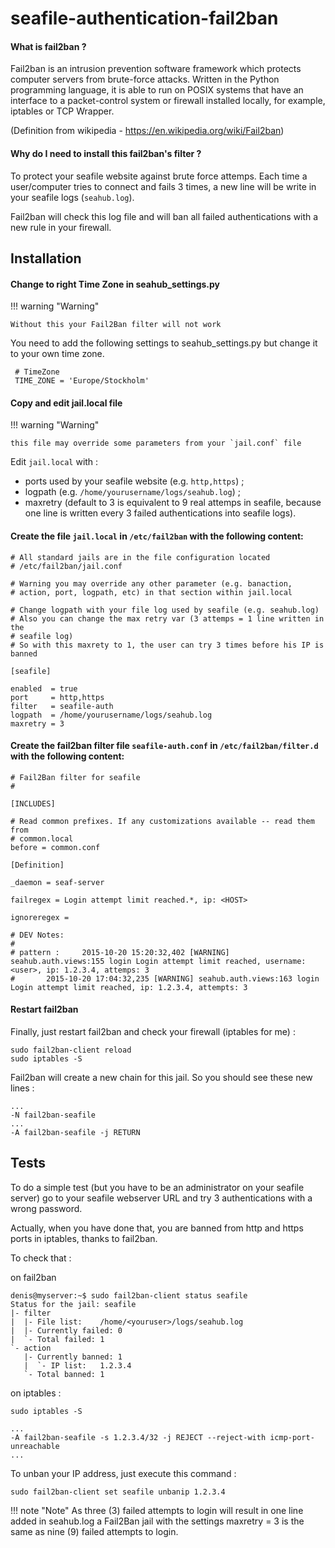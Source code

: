 # seafile-authentication-fail2ban

#### What is fail2ban ?

Fail2ban is an intrusion prevention software framework which protects computer servers from brute-force attacks. Written in the Python programming language, it is able to run on POSIX systems that have an interface to a packet-control system or firewall installed locally, for example, iptables or TCP Wrapper.

(Definition from wikipedia - https://en.wikipedia.org/wiki/Fail2ban)

#### Why do I need to install this fail2ban's filter  ?

To protect your seafile website against brute force attemps. Each time a user/computer tries to connect and fails 3 times, a new line will be write in your seafile logs (`seahub.log`).

Fail2ban will check this log file and will ban all failed authentications with a new rule in your firewall.

## Installation

#### Change to right Time Zone in seahub_settings.py

!!! warning "Warning"

    Without this your Fail2Ban filter will not work

You need to add the following settings to seahub_settings.py but change it to your own time zone.
```
 # TimeZone
 TIME_ZONE = 'Europe/Stockholm'

```

#### Copy and edit jail.local file

!!! warning "Warning"

    this file may override some parameters from your `jail.conf` file

Edit `jail.local` with :
* ports used by your seafile website (e.g. `http,https`) ;
* logpath (e.g. `/home/yourusername/logs/seahub.log`) ;
* maxretry (default to 3 is equivalent to 9 real attemps in seafile, because one line is written every 3 failed authentications into seafile logs).

#### Create the file `jail.local` in `/etc/fail2ban` with the following content:

```
# All standard jails are in the file configuration located
# /etc/fail2ban/jail.conf

# Warning you may override any other parameter (e.g. banaction,
# action, port, logpath, etc) in that section within jail.local

# Change logpath with your file log used by seafile (e.g. seahub.log)
# Also you can change the max retry var (3 attemps = 1 line written in the
# seafile log)
# So with this maxrety to 1, the user can try 3 times before his IP is banned

[seafile]

enabled  = true
port     = http,https
filter   = seafile-auth
logpath  = /home/yourusername/logs/seahub.log
maxretry = 3
```

#### Create the fail2ban filter file `seafile-auth.conf` in `/etc/fail2ban/filter.d` with the following content:

```
# Fail2Ban filter for seafile
#

[INCLUDES]

# Read common prefixes. If any customizations available -- read them from
# common.local
before = common.conf

[Definition]

_daemon = seaf-server

failregex = Login attempt limit reached.*, ip: <HOST>

ignoreregex = 

# DEV Notes:
#
# pattern :     2015-10-20 15:20:32,402 [WARNING] seahub.auth.views:155 login Login attempt limit reached, username: <user>, ip: 1.2.3.4, attemps: 3
#		2015-10-20 17:04:32,235 [WARNING] seahub.auth.views:163 login Login attempt limit reached, ip: 1.2.3.4, attempts: 3
```


#### Restart fail2ban

Finally, just restart fail2ban and check your firewall (iptables for me) :

```
sudo fail2ban-client reload
sudo iptables -S
```

Fail2ban will create a new chain for this jail.
So you should see these new lines :

```
...
-N fail2ban-seafile
...
-A fail2ban-seafile -j RETURN
```

## Tests

To do a simple test (but you have to be an administrator on your seafile server) go to your seafile webserver URL and try 3 authentications with a wrong password.

Actually, when you have done that, you are banned from http and https ports in iptables, thanks to fail2ban.

To check that :

on fail2ban

```
denis@myserver:~$ sudo fail2ban-client status seafile
Status for the jail: seafile
|- filter
|  |- File list:	/home/<youruser>/logs/seahub.log
|  |- Currently failed:	0
|  `- Total failed:	1
`- action
   |- Currently banned:	1
   |  `- IP list:	1.2.3.4
   `- Total banned:	1
```

on iptables :

```
sudo iptables -S

...
-A fail2ban-seafile -s 1.2.3.4/32 -j REJECT --reject-with icmp-port-unreachable
...
```

To unban your IP address, just execute this command :

```
sudo fail2ban-client set seafile unbanip 1.2.3.4
```

!!! note "Note"
    As three (3) failed attempts to login will result in one line added in seahub.log a Fail2Ban jail with the settings maxretry = 3 is the same as nine (9) failed attempts to login.
